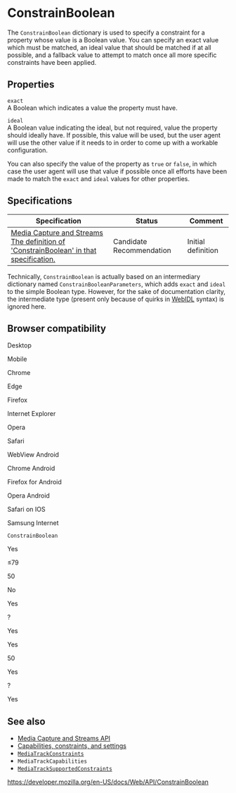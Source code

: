 # ConstrainBoolean

The `ConstrainBoolean` dictionary is used to specify a constraint for a property whose value is a Boolean value. You can specify an exact value which must be matched, an ideal value that should be matched if at all possible, and a fallback value to attempt to match once all more specific constraints have been applied.

## Properties

`exact`  
A Boolean which indicates a value the property must have.

`ideal`  
A Boolean value indicating the ideal, but not required, value the property should ideally have. If possible, this value will be used, but the user agent will use the other value if it needs to in order to come up with a workable configuration.

You can also specify the value of the property as `true` or `false`, in which case the user agent will use that value if possible once all efforts have been made to match the `exact` and `ideal` values for other properties.

## Specifications

<table><thead><tr class="header"><th>Specification</th><th>Status</th><th>Comment</th></tr></thead><tbody><tr class="odd"><td><a href="https://w3c.github.io/mediacapture-main/#dom-constrainboolean">Media Capture and Streams<br />
<span class="small">The definition of 'ConstrainBoolean' in that specification.</span></a></td><td><span class="spec-cr">Candidate Recommendation</span></td><td>Initial definition</td></tr></tbody></table>

Technically, `ConstrainBoolean` is actually based on an intermediary dictionary named `ConstrainBooleanParameters`, which adds `exact` and `ideal` to the simple Boolean type. However, for the sake of documentation clarity, the intermediate type (present only because of quirks in [WebIDL](https://developer.mozilla.org/en-US/docs/Glossary/WebIDL) syntax) is ignored here.

## Browser compatibility

Desktop

Mobile

Chrome

Edge

Firefox

Internet Explorer

Opera

Safari

WebView Android

Chrome Android

Firefox for Android

Opera Android

Safari on IOS

Samsung Internet

`ConstrainBoolean`

Yes

≤79

50

No

Yes

?

Yes

Yes

50

Yes

?

Yes

## See also

- [Media Capture and Streams API](media_streams_api)
- [Capabilities, constraints, and settings](media_streams_api/constraints)
- [`MediaTrackConstraints`](mediatrackconstraints)
- <span class="page-not-created">`MediaTrackCapabilities`</span>
- [`MediaTrackSupportedConstraints`](mediatracksupportedconstraints)

<a href="https://developer.mozilla.org/en-US/docs/Web/API/ConstrainBoolean" class="_attribution-link">https://developer.mozilla.org/en-US/docs/Web/API/ConstrainBoolean</a>
